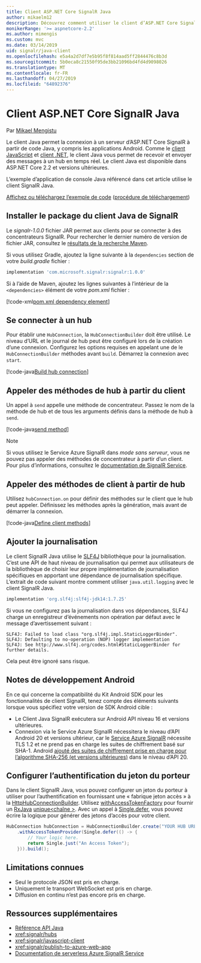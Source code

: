 ```yaml
---
title: Client ASP.NET Core SignalR Java
author: mikaelm12
description: Découvrez comment utiliser le client d’ASP.NET Core SignalR Java.
monikerRange: '>= aspnetcore-2.2'
ms.author: mimengis
ms.custom: mvc
ms.date: 03/14/2019
uid: signalr/java-client
ms.openlocfilehash: e5a4a2d7df7e5b95f8f814aad5ff2844476c8b3d
ms.sourcegitcommit: 5b0eca8c21550f95de3bb21096bd4fd4d9098026
ms.translationtype: MT
ms.contentlocale: fr-FR
ms.lasthandoff: 04/27/2019
ms.locfileid: "64892376"
---
```

# <a name="aspnet-core-signalr-java-client"></a>Client ASP.NET Core SignalR Java

Par [Mikael Mengistu](https://twitter.com/MikaelM_12)

Le client Java permet la connexion à un serveur d’ASP.NET Core SignalR à partir de code Java, y compris les applications Android. Comme le [client JavaScript](xref:signalr/javascript-client) et [client .NET](xref:signalr/dotnet-client), le client Java vous permet de recevoir et envoyer des messages à un hub en temps réel. Le client Java est disponible dans ASP.NET Core 2.2 et versions ultérieures.

L’exemple d’application de console Java référencé dans cet article utilise le client SignalR Java.

[Affichez ou téléchargez l’exemple de code](https://github.com/aspnet/AspNetCore.Docs/tree/master/aspnetcore/signalr/java-client/sample) ([procédure de téléchargement](xref:index#how-to-download-a-sample))

## <a name="install-the-signalr-java-client-package"></a>Installer le package du client Java de SignalR

Le *signalr-1.0.0* fichier JAR permet aux clients pour se connecter à des concentrateurs SignalR. Pour rechercher le dernier numéro de version de fichier JAR, consultez le [résultats de la recherche Maven](https://search.maven.org/search?q=g:com.microsoft.signalr%20AND%20a:signalr).

Si vous utilisez Gradle, ajoutez la ligne suivante à la `dependencies` section de votre *build.gradle* fichier :

```gradle
implementation 'com.microsoft.signalr:signalr:1.0.0'
```

Si à l’aide de Maven, ajoutez les lignes suivantes à l’intérieur de la `<dependencies>` élément de votre *pom.xml* fichier :

[!code-xml[pom.xml dependency element](java-client/sample/pom.xml?name=snippet_dependencyElement)]

## <a name="connect-to-a-hub"></a>Se connecter à un hub

Pour établir une `HubConnection`, la `HubConnectionBuilder` doit être utilisé. Le niveau d’URL et le journal de hub peut être configuré lors de la création d’une connexion. Configurez les options requises en appelant une de le `HubConnectionBuilder` méthodes avant `build`. Démarrez la connexion avec `start`.

[!code-java[Build hub connection](java-client/sample/src/main/java/Chat.java?range=16-17)]

## <a name="call-hub-methods-from-client"></a>Appeler des méthodes de hub à partir du client

Un appel à `send` appelle une méthode de concentrateur. Passez le nom de la méthode de hub et de tous les arguments définis dans la méthode de hub à `send`.

[!code-java[send method](java-client/sample/src/main/java/Chat.java?range=28)]

> [!NOTE]
> Si vous utilisez le Service Azure SignalR dans *mode sans serveur*, vous ne pouvez pas appeler des méthodes de concentrateur à partir d’un client. Pour plus d’informations, consultez le [documentation de SignalR Service](/azure/azure-signalr/signalr-concept-serverless-development-config).

## <a name="call-client-methods-from-hub"></a>Appeler des méthodes de client à partir de hub

Utilisez `hubConnection.on` pour définir des méthodes sur le client que le hub peut appeler. Définissez les méthodes après la génération, mais avant de démarrer la connexion.

[!code-java[Define client methods](java-client/sample/src/main/java/Chat.java?range=19-21)]

## <a name="add-logging"></a>Ajouter la journalisation

Le client SignalR Java utilise le [SLF4J](https://www.slf4j.org/) bibliothèque pour la journalisation. C’est une API de haut niveau de journalisation qui permet aux utilisateurs de la bibliothèque de choisir leur propre implémentation de journalisation spécifiques en apportant une dépendance de journalisation spécifique. L’extrait de code suivant montre comment utiliser `java.util.logging` avec le client SignalR Java.

```gradle
implementation 'org.slf4j:slf4j-jdk14:1.7.25'
```

Si vous ne configurez pas la journalisation dans vos dépendances, SLF4J charge un enregistreur d’événements non opération par défaut avec le message d’avertissement suivant :

```
SLF4J: Failed to load class "org.slf4j.impl.StaticLoggerBinder".
SLF4J: Defaulting to no-operation (NOP) logger implementation
SLF4J: See http://www.slf4j.org/codes.html#StaticLoggerBinder for further details.
```

Cela peut être ignoré sans risque.

## <a name="android-development-notes"></a>Notes de développement Android

En ce qui concerne la compatibilité du Kit Android SDK pour les fonctionnalités de client SignalR, tenez compte des éléments suivants lorsque vous spécifiez votre version de SDK Android cible :

* Le Client Java SignalR exécutera sur Android API niveau 16 et versions ultérieures.
* Connexion via le Service Azure SignalR nécessitera le niveau d’API Android 20 et versions ultérieur, car le [Service Azure SignalR](/azure/azure-signalr/signalr-overview) nécessite TLS 1.2 et ne prend pas en charge les suites de chiffrement basé sur SHA-1. Android [ajouté des suites de chiffrement prise en charge pour l’algorithme SHA-256 (et versions ultérieures)](https://developer.android.com/reference/javax/net/ssl/SSLSocket) dans le niveau d’API 20.

## <a name="configure-bearer-token-authentication"></a>Configurer l’authentification du jeton du porteur

Dans le client SignalR Java, vous pouvez configurer un jeton du porteur à utiliser pour l’authentification en fournissant une « fabrique jeton accès » à la [HttpHubConnectionBuilder](/java/api/com.microsoft.signalr._http_hub_connection_builder?view=aspnet-signalr-java). Utilisez [withAccessTokenFactory](/java/api/com.microsoft.signalr._http_hub_connection_builder.withaccesstokenprovider?view=aspnet-signalr-java#com_microsoft_signalr__http_hub_connection_builder_withAccessTokenProvider_Single_String__) pour fournir un [RxJava](https://github.com/ReactiveX/RxJava) [unique\<chaîne >](http://reactivex.io/documentation/single.html). Avec un appel à [Single.defer](http://reactivex.io/RxJava/javadoc/io/reactivex/Single.html#defer-java.util.concurrent.Callable-), vous pouvez écrire la logique pour générer des jetons d’accès pour votre client.

```java
HubConnection hubConnection = HubConnectionBuilder.create("YOUR HUB URL HERE")
    .withAccessTokenProvider(Single.defer(() -> {
        // Your logic here.
        return Single.just("An Access Token");
    })).build();
```

## <a name="known-limitations"></a>Limitations connues

* Seul le protocole JSON est pris en charge.
* Uniquement le transport WebSocket est pris en charge.
* Diffusion en continu n’est pas encore pris en charge.

## <a name="additional-resources"></a>Ressources supplémentaires

* [Référence API Java](/java/api/com.microsoft.signalr?view=aspnet-signalr-java)
* <xref:signalr/hubs>
* <xref:signalr/javascript-client>
* <xref:signalr/publish-to-azure-web-app>
* [Documentation de serverless Azure SignalR Service](/azure/azure-signalr/signalr-concept-serverless-development-config)
